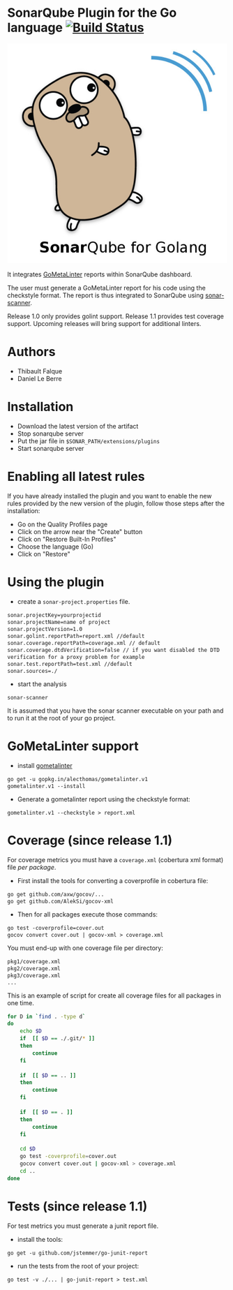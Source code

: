 # SonarQube Plugin for the Go language  [![Build Status](https://travis-ci.org/uartois/sonar-golang.svg?branch=master)](https://travis-ci.org/uartois/sonar-golang)

![Sonarque for GoLang Logo](logo.jpeg)

It integrates [GoMetaLinter](https://github.com/alecthomas/gometalinter) reports
within SonarQube dashboard.

The user must generate a GoMetaLinter report for his code using the checkstyle
format. The report is thus integrated to SonarQube using
[sonar-scanner](https://docs.sonarqube.org/display/SCAN/Analyzing+with+SonarQube+Scanner).

Release 1.0 only provides golint support. Release 1.1 provides test coverage support. Upcoming releases will bring support
for additional linters.


# Authors

+ Thibault Falque
+ Daniel Le Berre


# Installation

* Download the latest version of the artifact
* Stop sonarqube server
* Put the jar file in `$SONAR_PATH/extensions/plugins`
* Start sonarqube server

# Enabling all latest rules

If you have already installed the plugin and you want to enable the new rules provided by
the new version of the plugin, follow those steps after the installation:

* Go on the Quality Profiles page
* Click on the arrow near the "Create" button
* Click on "Restore Built-In Profiles"
* Choose the language (Go)
* Click on "Restore"


# Using the plugin

* create a `sonar-project.properties` file.

```
sonar.projectKey=yourprojectid
sonar.projectName=name of project
sonar.projectVersion=1.0
sonar.golint.reportPath=report.xml //default
sonar.coverage.reportPath=coverage.xml // default
sonar.coverage.dtdVerification=false // if you want disabled the DTD verification for a proxy problem for example 
sonar.test.reportPath=test.xml //default
sonar.sources=./
```

* start the analysis
```shell
sonar-scanner
```

It is assumed that you have the sonar scanner executable on your path and
to run it at the root of your go project.

# GoMetaLinter support

* install [gometalinter](https://github.com/alecthomas/gometalinter)
```shell
go get -u gopkg.in/alecthomas/gometalinter.v1
gometalinter.v1 --install
```

* Generate a gometalinter report using the checkstyle format:
```shell
gometalinter.v1 --checkstyle > report.xml
```

# Coverage (since release 1.1)

For coverage metrics you must have a `coverage.xml` (cobertura xml format) file *per package*.

* First install the tools for converting a coverprofile in cobertura file:
```shell
go get github.com/axw/gocov/...
go get github.com/AlekSi/gocov-xml
```

* Then for all packages execute those commands:
```shell
go test -coverprofile=cover.out
gocov convert cover.out | gocov-xml > coverage.xml
```

You must end-up with one coverage file per directory:
```
pkg1/coverage.xml
pkg2/coverage.xml
pkg3/coverage.xml
...
```


This is an example of script for create all coverage files for all packages in one time. 


```bash
for D in `find . -type d`
do
    echo $D
    if  [[ $D == ./.git/* ]] 
    then
        continue    
    fi

    if  [[ $D == .. ]] 
    then
        continue    
    fi

    if  [[ $D == . ]] 
    then
        continue    
    fi

    cd $D
    go test -coverprofile=cover.out
    gocov convert cover.out | gocov-xml > coverage.xml
    cd .. 
done
```

# Tests (since release 1.1)

For test metrics you must generate a junit report file.

* install the tools:
```shell
go get -u github.com/jstemmer/go-junit-report
```

* run the tests from the root of your project:
```shell
go test -v ./... | go-junit-report > test.xml
```
